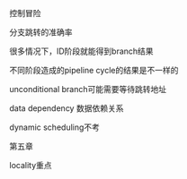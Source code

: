 控制冒险

分支跳转的准确率

很多情况下，ID阶段就能得到branch结果

不同阶段造成的pipeline cycle的结果是不一样的

unconditional branch可能需要等待跳转地址

data dependency 数据依赖关系

dynamic scheduling不考



第五章 

locality重点

